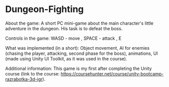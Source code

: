 # Dungeon-Fighting

About the game:
A short PC mini-game about the main character's little adventure in the dungeon.
 His task is to defeat the boss.

 Controls in the game: WASD - move , SPACE - attack , E

What was implemented (in a short):
Object movement, AI for enemies (chasing the player, attacking, second phase for the boss), animations,
 UI (made using Unity UI Toolkit, as it was used in the course).

Additional information:
This game is my first after completing the Unity course (link to the course: https://coursehunter.net/course/unity-bootcamp-razrabotka-3d-igr).


